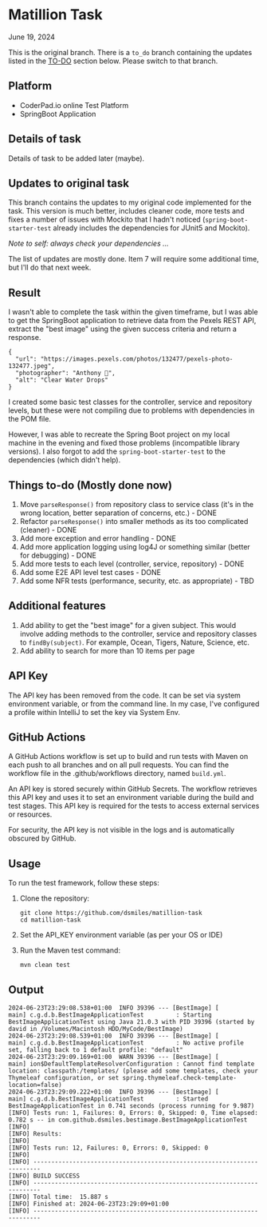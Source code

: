 # Matillion Task
June 19, 2024

This is the original branch. There is a `to_do` branch containing the updates listed in the [TO-DO](#things-to-do) section below. Please switch to that branch.

## Platform
- CoderPad.io online Test Platform
- SpringBoot Application

## Details of task
Details of task to be added later (maybe).

## Updates to original task
This branch contains the updates to my original code implemented for the task. This version is much better, includes cleaner code, more tests and fixes a number of issues with Mockito that I hadn't noticed (`spring-boot-starter-test` already includes the dependencies for JUnit5 and Mockito).

_Note to self: always check your dependencies ..._

The list of updates are mostly done. Item 7 will require some additional time, but I'll do that next week.

## Result

I wasn't able to complete the task within the given timeframe, but I was able to get the SpringBoot application to retrieve data from the Pexels REST API, extract the "best image" using the given success criteria and return a response.

```http response
{
  "url": "https://images.pexels.com/photos/132477/pexels-photo-132477.jpeg",
  "photographer": "Anthony 🙂",
  "alt": "Clear Water Drops"
}
```

I created some basic test classes for the controller, service and repository levels, but these were not compiling due to problems with dependencies in the POM file.

However, I was able to recreate the Spring Boot project on my local machine in the evening and fixed those problems (incompatible library versions). I also forgot to add the `spring-boot-starter-test` to the dependencies (which didn't help).

## Things to-do (Mostly done now)
1. Move `parseResponse()` from repository class to service class (it's in the wrong location, better separation of concerns, etc.) - DONE
2. Refactor `parseResponse()` into smaller methods as its too complicated (cleaner) - DONE 
3. Add more exception and error handling - DONE
4. Add more application logging using log4J or something similar (better for debugging) - DONE
5. Add more tests to each level (controller, service, repository) - DONE
6. Add some E2E API level test cases - DONE
7. Add some NFR tests (performance, security, etc. as appropriate) - TBD

## Additional features
1. Add ability to get the "best image" for a given subject. This would involve adding methods to the controller, service and repository classes to `findBy(subject)`. For example, Ocean, Tigers, Nature, Science, etc.
2. Add ability to search for more than 10 items per page

## API Key
The API key has been removed from the code. It can be set via system environment variable, or from the command line. In my case, I've configured a profile within IntelliJ to set the key via System Env.

## GitHub Actions
A GitHub Actions workflow is set up to build and run tests with Maven on each push to all branches and on all pull requests. You can find the workflow file in the .github/workflows directory, named `build.yml`.

An API key is stored securely within GitHub Secrets. The workflow retrieves this API key and uses it to set an environment variable during the build and test stages. This API key is required for the tests to access external services or resources.

For security, the API key is not visible in the logs and is automatically obscured by GitHub.

## Usage
To run the test framework, follow these steps:

1. Clone the repository:
    ```
    git clone https://github.com/dsmiles/matillion-task
    cd matillion-task
    ```
2. Set the API_KEY environment variable (as per your OS or IDE)

3. Run the Maven test command:
    ```
    mvn clean test
    ```

## Output

```console
2024-06-23T23:29:08.538+01:00  INFO 39396 --- [BestImage] [           main] c.g.d.b.BestImageApplicationTest         : Starting BestImageApplicationTest using Java 21.0.3 with PID 39396 (started by david in /Volumes/Macintosh HDD/MyCode/BestImage)
2024-06-23T23:29:08.539+01:00  INFO 39396 --- [BestImage] [           main] c.g.d.b.BestImageApplicationTest         : No active profile set, falling back to 1 default profile: "default"
2024-06-23T23:29:09.169+01:00  WARN 39396 --- [BestImage] [           main] ion$DefaultTemplateResolverConfiguration : Cannot find template location: classpath:/templates/ (please add some templates, check your Thymeleaf configuration, or set spring.thymeleaf.check-template-location=false)
2024-06-23T23:29:09.222+01:00  INFO 39396 --- [BestImage] [           main] c.g.d.b.BestImageApplicationTest         : Started BestImageApplicationTest in 0.741 seconds (process running for 9.987)
[INFO] Tests run: 1, Failures: 0, Errors: 0, Skipped: 0, Time elapsed: 0.782 s -- in com.github.dsmiles.bestimage.BestImageApplicationTest
[INFO] 
[INFO] Results:
[INFO] 
[INFO] Tests run: 12, Failures: 0, Errors: 0, Skipped: 0
[INFO] 
[INFO] ------------------------------------------------------------------------
[INFO] BUILD SUCCESS
[INFO] ------------------------------------------------------------------------
[INFO] Total time:  15.887 s
[INFO] Finished at: 2024-06-23T23:29:09+01:00
[INFO] ------------------------------------------------------------------------
```

